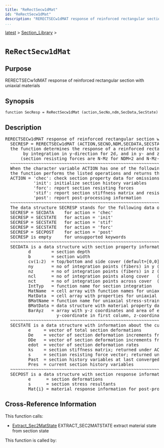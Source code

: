 ```yaml
---
title: "ReRectSecw1dMat"
id: "ReRectSecw1dMat"
description: "RERECTSECw1dMAT response of reinforced rectangular section with uniaxial materials"
...
```


<!-- <a name="_top"></a> -->
<!-- <div><a href="../../.autoindex.md">Home</a> &gt;  -->
 <a href="#">latest</a> &gt; <a href=".autoindex.md">Section_Library</a> &gt; 
<!-- ReRectSecw1dMat.m</div> -->

<!--<table width="100%"><tr><td align="left"><a href="../../.autoindex.md"><img alt="<" border="0" src="../../left.png">&nbsp;Master index</a></td>
<td align="right"><a href=".autoindex.md">Index for latest\Section_Library&nbsp;<img alt=">" border="0" src="../../right.png"></a></td></tr></table>-->
# `ReRectSecw1dMat`



## <a name="_name"></a>Purpose


RERECTSECw1dMAT response of reinforced rectangular section with uniaxial materials

<!-- <div class="box"><strong>RERECTSECw1dMAT response of reinforced rectangular section with uniaxial materials</strong></div> -->

## <a name="_synopsis"></a>Synopsis

`function SecResp = ReRectSecw1dMat (action,SecNo,ndm,SecData,SecState)` 

## Description


<pre class="comment">RERECTSECw1dMAT response of reinforced rectangular section with uniaxial materials    
  SECRESP = RERECTSECw1dMAT (ACTION,SECNO,NDM,SECDATA,SECSTATE)
  the function determines the response of a reinforced rectangular section with uniaxial materials
       by integration in y-direction for 2d, and in y- and z- direction for 3d response
      (section resisting forces are N-Mz for NDM=2 and N-Mz-My for NDM=3)
  ~~~~~~~~~~~~~~~~~~~~~~~~~~~~~~~~~~~~~~~~~~~~~~~~~~~~~~~~~~~~~~~~~~~~~~~~~~~~~~~~~~~~~~~~~
  When the character variable ACTION has one of the following values,
  the function performs the listed operations and returns the results in SECRESP:
  ACTION = 'chec': check section property data for omissions and assign default values
           'init': initialize section history variables
           'forc': report section resisting forces
           'stif': report section stiffness matrix and resisting forces
           'post': report post-processing information
  ~~~~~~~~~~~~~~~~~~~~~~~~~~~~~~~~~~~~~~~~~~~~~~~~~~~~~~~~~~~~~~~~~~~~~~~~~~~~~~~~~~~~~~~~~
  The data structure SECRESP stands for the following data object(s) for each ACTION:
  SECRESP = SECDATA    for action = 'chec'
  SECRESP = SECSTATE   for action = 'init'
  SECRESP = SECSTATE   for action = 'stif'
  SECRESP = SECSTATE   for action = 'forc'
  SECRESP = SECPOST    for action = 'post'
  SECRESP is empty     for unsupported keywords
  ~~~~~~~~~~~~~~~~~~~~~~~~~~~~~~~~~~~~~~~~~~~~~~~~~~~~~~~~~~~~~~~~~~~~~~~~~~~~~~~~~~~~~~~~~
  SECDATA is a data structure with section property information; it has the fields
         d        = section depth
         b        = section width
         cv(1:2)  = top/bottom and side cover (default=[0,0])
         ny       = no of integration points (fibers) in y (default = 10)
         nz       = no of integration points (fibers) in z (default = 1 for 2d and 10 for 3d)
         ncl      = no of integration points along cover   (default = 10)
         nct      = no of integration points across cover  (default = 2)
         IntTyp   = function name for section integration
         MatName  = cell array with function names for uniaxial stress-strain relations (1=core,2=cover)
         MatData  = cell array with properties for uniaxial stress-strain relations (1=core,2=cover)
         BMatName = function name for uniaxial stress-strain relation of reinforcing bars
         BMatData = data structure with material property data for reinforcing bars
         BarAyz   = array with y-z coordinates and area of each reinforcing bar;
                    y-coordinate in first column, z-coordinate in second, area in third 
  ~~~~~~~~~~~~~~~~~~~~~~~~~~~~~~~~~~~~~~~~~~~~~~~~~~~~~~~~~~~~~~~~~~~~~~~~~~~~~~~~~~~~~~~~~
  SECSTATE is a data structure with information about the current section state; it has the fields
         e     = vector of total section deformations
         De    = vector of section deformation increments from last convergence
         DDe   = vector of section deformation increments from last iteration
         edot  = vector of section deformation rates
         ks    = section stiffness matrix; returned under ACTION = 'stif'
         s     = section resisting force vector; returned under ACTION = 'stif' or 'forc'
         Past  = section history variables at last converged state
         Pres  = current section history variables
  ~~~~~~~~~~~~~~~~~~~~~~~~~~~~~~~~~~~~~~~~~~~~~~~~~~~~~~~~~~~~~~~~~~~~~~~~~~~~~~~~~~~~~~~~~
  SECPOST is a data structure with section response information for post-processing; it has the fields
         e      = section deformations
         s      = section stress resultants
         Mat{i} = material response information for post-processing (see material function with MatName)</pre>
<!-- <div class="fragment"><pre class="comment">RERECTSECw1dMAT response of reinforced rectangular section with uniaxial materials    
  SECRESP = RERECTSECw1dMAT (ACTION,SECNO,NDM,SECDATA,SECSTATE)
  the function determines the response of a reinforced rectangular section with uniaxial materials
       by integration in y-direction for 2d, and in y- and z- direction for 3d response
      (section resisting forces are N-Mz for NDM=2 and N-Mz-My for NDM=3)
  ~~~~~~~~~~~~~~~~~~~~~~~~~~~~~~~~~~~~~~~~~~~~~~~~~~~~~~~~~~~~~~~~~~~~~~~~~~~~~~~~~~~~~~~~~
  When the character variable ACTION has one of the following values,
  the function performs the listed operations and returns the results in SECRESP:
  ACTION = 'chec': check section property data for omissions and assign default values
           'init': initialize section history variables
           'forc': report section resisting forces
           'stif': report section stiffness matrix and resisting forces
           'post': report post-processing information
  ~~~~~~~~~~~~~~~~~~~~~~~~~~~~~~~~~~~~~~~~~~~~~~~~~~~~~~~~~~~~~~~~~~~~~~~~~~~~~~~~~~~~~~~~~
  The data structure SECRESP stands for the following data object(s) for each ACTION:
  SECRESP = SECDATA    for action = 'chec'
  SECRESP = SECSTATE   for action = 'init'
  SECRESP = SECSTATE   for action = 'stif'
  SECRESP = SECSTATE   for action = 'forc'
  SECRESP = SECPOST    for action = 'post'
  SECRESP is empty     for unsupported keywords
  ~~~~~~~~~~~~~~~~~~~~~~~~~~~~~~~~~~~~~~~~~~~~~~~~~~~~~~~~~~~~~~~~~~~~~~~~~~~~~~~~~~~~~~~~~
  SECDATA is a data structure with section property information; it has the fields
         d        = section depth
         b        = section width
         cv(1:2)  = top/bottom and side cover (default=[0,0])
         ny       = no of integration points (fibers) in y (default = 10)
         nz       = no of integration points (fibers) in z (default = 1 for 2d and 10 for 3d)
         ncl      = no of integration points along cover   (default = 10)
         nct      = no of integration points across cover  (default = 2)
         IntTyp   = function name for section integration
         MatName  = cell array with function names for uniaxial stress-strain relations (1=core,2=cover)
         MatData  = cell array with properties for uniaxial stress-strain relations (1=core,2=cover)
         BMatName = function name for uniaxial stress-strain relation of reinforcing bars
         BMatData = data structure with material property data for reinforcing bars
         BarAyz   = array with y-z coordinates and area of each reinforcing bar;
                    y-coordinate in first column, z-coordinate in second, area in third 
  ~~~~~~~~~~~~~~~~~~~~~~~~~~~~~~~~~~~~~~~~~~~~~~~~~~~~~~~~~~~~~~~~~~~~~~~~~~~~~~~~~~~~~~~~~
  SECSTATE is a data structure with information about the current section state; it has the fields
         e     = vector of total section deformations
         De    = vector of section deformation increments from last convergence
         DDe   = vector of section deformation increments from last iteration
         edot  = vector of section deformation rates
         ks    = section stiffness matrix; returned under ACTION = 'stif'
         s     = section resisting force vector; returned under ACTION = 'stif' or 'forc'
         Past  = section history variables at last converged state
         Pres  = current section history variables
  ~~~~~~~~~~~~~~~~~~~~~~~~~~~~~~~~~~~~~~~~~~~~~~~~~~~~~~~~~~~~~~~~~~~~~~~~~~~~~~~~~~~~~~~~~
  SECPOST is a data structure with section response information for post-processing; it has the fields
         e      = section deformations
         s      = section stress resultants
         Mat{i} = material response information for post-processing (see material function with MatName)</pre></div> -->

<!-- crossreference -->
## <a name="_cross"></a>Cross-Reference Information

This function calls:
<ul style="list-style-image:url(../../matlabicon.gif)">
<li><a href="/Functions/Extract_Sec2MatState" class="code" title="function MatState = Extract_Sec2MatState (m,as,SecState)">Extract_Sec2MatState</a>	EXTRACT_SEC2MATSTATE extract material state from section state</li></ul>

This function is called by:
<ul style="list-style-image:url(../../matlabicon.gif)">
</ul>
<!-- crossreference -->




<!-- <hr><address>Generated on Mon 15-Feb-2021 18:38:47 by <strong><a href="http://www.artefact.tk/software/matlab/m2html/" title="Matlab Documentation in HTML">m2html</a></strong> &copy; 2005</address> -->